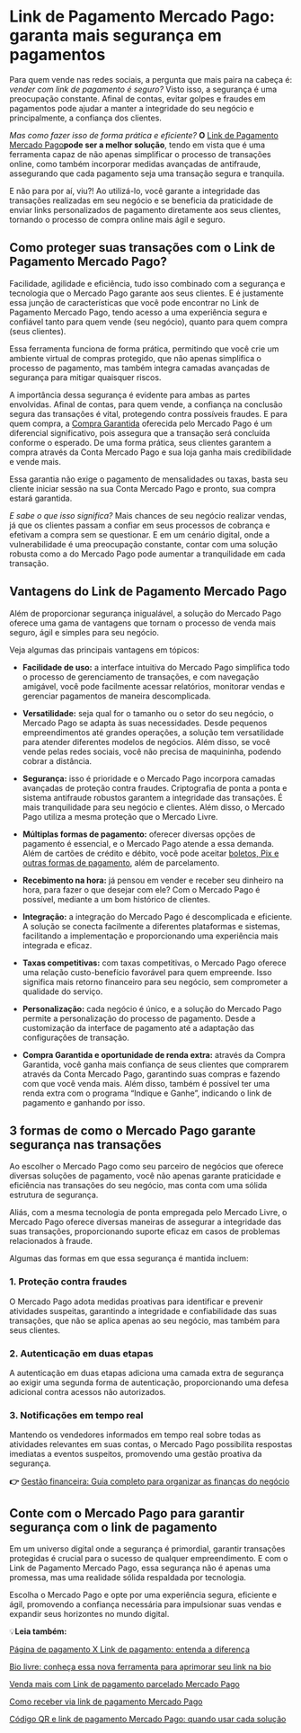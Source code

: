# Link de Pagamento Mercado Pago: garanta mais segurança em pagamentos

Para quem vende nas redes sociais, a pergunta que mais paira na cabeça é: *vender com link de pagamento é seguro?* Visto isso, a segurança é uma preocupação constante. Afinal de contas, evitar golpes e fraudes em pagamentos pode ajudar a manter a integridade do seu negócio e principalmente, a confiança dos clientes.

*Mas como fazer isso de forma prática e eficiente?* **O** [Link de Pagamento Mercado Pago](https://meubolso.mercadopago.com.br/link-de-pagamento-continue-a-vender-em-tempos-de-distanciamento-social)**pode ser a melhor solução**, tendo em vista que é uma ferramenta capaz de não apenas simplificar o processo de transações online, como também incorporar medidas avançadas de antifraude, assegurando que cada pagamento seja uma transação segura e tranquila.

E não para por aí, viu?! Ao utilizá-lo, você garante a integridade das transações realizadas em seu negócio e se beneficia da praticidade de enviar links personalizados de pagamento diretamente aos seus clientes, tornando o processo de compra online mais ágil e seguro.

## **Como proteger suas transações com o Link de Pagamento Mercado Pago?**

Facilidade, agilidade e eficiência, tudo isso combinado com a segurança e tecnologia que o Mercado Pago garante aos seus clientes. E é justamente essa junção de características que você pode encontrar no Link de Pagamento Mercado Pago, tendo acesso a uma experiência segura e confiável tanto para quem vende (seu negócio), quanto para quem compra (seus clientes).

Essa ferramenta funciona de forma prática, permitindo que você crie um ambiente virtual de compras protegido, que não apenas simplifica o processo de pagamento, mas também integra camadas avançadas de segurança para mitigar quaisquer riscos.

A importância dessa segurança é evidente para ambas as partes envolvidas. Afinal de contas, para quem vende, a confiança na conclusão segura das transações é vital, protegendo contra possíveis fraudes. E para quem compra, a [Compra Garantida](https://www.mercadopago.com.br/compragarantida/negocios) oferecida pelo Mercado Pago é um diferencial significativo, pois assegura que a transação será concluída conforme o esperado. De uma forma prática, seus clientes garantem a compra através da Conta Mercado Pago e sua loja ganha mais credibilidade e vende mais.

Essa garantia não exige o pagamento de mensalidades ou taxas, basta seu cliente iniciar sessão na sua Conta Mercado Pago e pronto, sua compra estará garantida.

*E sabe o que isso significa?* Mais chances de seu negócio realizar vendas, já que os clientes passam a confiar em seus processos de cobrança e efetivam a compra sem se questionar. E em um cenário digital, onde a vulnerabilidade é uma preocupação constante, contar com uma solução robusta como a do Mercado Pago pode aumentar a tranquilidade em cada transação.

## **Vantagens do Link de Pagamento Mercado Pago**

Além de proporcionar segurança inigualável, a solução do Mercado Pago oferece uma gama de vantagens que tornam o processo de venda mais seguro, ágil e simples para seu negócio.

Veja algumas das principais vantagens em tópicos:

- **Facilidade de uso:** a interface intuitiva do Mercado Pago simplifica todo o processo de gerenciamento de transações, e com navegação amigável, você pode facilmente acessar relatórios, monitorar vendas e gerenciar pagamentos de maneira descomplicada.

- **Versatilidade:** seja qual for o tamanho ou o setor do seu negócio, o Mercado Pago se adapta às suas necessidades. Desde pequenos empreendimentos até grandes operações, a solução tem versatilidade para atender diferentes modelos de negócios. Além disso, se você vende pelas redes sociais, você não precisa de maquininha, podendo cobrar a distância. 

- **Segurança:** isso é prioridade e o Mercado Pago incorpora camadas avançadas de proteção contra fraudes. Criptografia de ponta a ponta e sistema antifraude robustos garantem a integridade das transações. É mais tranquilidade para seu negócio e clientes. Além disso, o Mercado Pago utiliza a mesma proteção que o Mercado Livre. 

- **Múltiplas formas de pagamento:** oferecer diversas opções de pagamento é essencial, e o Mercado Pago atende a essa demanda. Além de cartões de crédito e débito, você pode aceitar [boletos, Pix e outras formas de pagamento](https://meubolso.mercadopago.com.br/como-cobrar-com-boleto-bancario-no-mercado-pago), além de parcelamento.

- **Recebimento na hora:** já pensou em vender e receber seu dinheiro na hora, para fazer o que desejar com ele? Com o Mercado Pago é possível, mediante a um bom histórico de clientes. 

- **Integração:** a integração do Mercado Pago é descomplicada e eficiente. A solução se conecta facilmente a diferentes plataformas e sistemas, facilitando a implementação e proporcionando uma experiência mais integrada e eficaz.

- **Taxas competitivas:** com taxas competitivas, o Mercado Pago oferece uma relação custo-benefício favorável para quem empreende. Isso significa mais retorno financeiro para seu negócio, sem comprometer a qualidade do serviço.

- **Personalização:** cada negócio é único, e a solução do Mercado Pago permite a personalização do processo de pagamento. Desde a customização da interface de pagamento até a adaptação das configurações de transação.

- **Compra Garantida e oportunidade de renda extra:** através da Compra Garantida, você ganha mais confiança de seus clientes que comprarem através da Conta Mercado Pago, garantindo suas compras e fazendo com que você venda mais. Além disso, também é possível ter uma renda extra com o programa “Indique e Ganhe”, indicando o link de pagamento e ganhando por isso. 

## **3 formas de como o Mercado Pago garante segurança nas transações**

Ao escolher o Mercado Pago como seu parceiro de negócios que oferece diversas soluções de pagamento, você não apenas garante praticidade e eficiência nas transações do seu negócio, mas conta com uma sólida estrutura de segurança.

Aliás, com a mesma tecnologia de ponta empregada pelo Mercado Livre, o Mercado Pago oferece diversas maneiras de assegurar a integridade das suas transações, proporcionando suporte eficaz em casos de problemas relacionados à fraude.

Algumas das formas em que essa segurança é mantida incluem:

### **1. Proteção contra fraudes**

O Mercado Pago adota medidas proativas para identificar e prevenir atividades suspeitas, garantindo a integridade e confiabilidade das suas transações, que não se aplica apenas ao seu negócio, mas também para seus clientes.

### **2. Autenticação em duas etapas**

A autenticação em duas etapas adiciona uma camada extra de segurança ao exigir uma segunda forma de autenticação, proporcionando uma defesa adicional contra acessos não autorizados.

### **3. Notificações em tempo real**

Mantendo os vendedores informados em tempo real sobre todas as atividades relevantes em suas contas, o Mercado Pago possibilita respostas imediatas a eventos suspeitos, promovendo uma gestão proativa da segurança.

**👉** [Gestão financeira: Guia completo para organizar as finanças do negócio](https://meubolso.mercadopago.com.br/gestao-financeira)

## **Conte com o Mercado Pago para garantir segurança com o link de pagamento**

Em um universo digital onde a segurança é primordial, garantir transações protegidas é crucial para o sucesso de qualquer empreendimento. E com o Link de Pagamento Mercado Pago, essa segurança não é apenas uma promessa, mas uma realidade sólida respaldada por tecnologia.

Escolha o Mercado Pago e opte por uma experiência segura, eficiente e ágil, promovendo a confiança necessária para impulsionar suas vendas e expandir seus horizontes no mundo digital.

💡**Leia também:**

[Página de pagamento X Link de pagamento: entenda a diferença](https://meubolso.mercadopago.com.br/qual-a-diferenca-de-pagina-de-pagamento-e-link-de-pagamento)

[Bio livre: conheça essa nova ferramenta para aprimorar seu link na bio](https://meubolso.mercadopago.com.br/otimize-seu-link-na-bio-com-bio-livre-mercado-pago)

[Venda mais com Link de pagamento parcelado Mercado Pago](https://meubolso.mercadopago.com.br/venda-mais-com-link-de-pagamento-parcelado-mercado-pago)

[Como receber via link de pagamento Mercado Pago](https://meubolso.mercadopago.com.br/receber-link-de-pagamento-mercado-pago)

[Código QR e link de pagamento Mercado Pago: quando usar cada solução](https://meubolso.mercadopago.com.br/codigo-qr-e-link-de-pagamento-mercado-pago-quando-usar-cada-solucao)